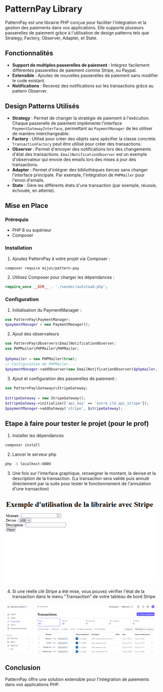 # PatternPay Library

PatternPay est une librairie PHP conçue pour faciliter l'intégration et la gestion des paiements dans vos applications. Elle supporte plusieurs passerelles de paiement grâce à l'utilisation de design patterns tels que Strategy, Factory, Observer, Adapter, et State.

## Fonctionnalités

- **Support de multiples passerelles de paiement** : Intégrez facilement différentes passerelles de paiement comme Stripe, ou Paypal.
- **Extensible** : Ajoutez de nouvelles passerelles de paiement sans modifier le code existant.
- **Notifications** : Recevez des notifications sur les transactions grâce au pattern Observer.

## Design Patterns Utilisés

- **Strategy** : Permet de changer la stratégie de paiement à l'exécution. Chaque passerelle de paiement implémente l'interface `PaymentGatewayInterface`, permettant au `PaymentManager` de les utiliser de manière interchangeable.
- **Factory** : Utilisé pour créer des objets sans spécifier la classe concrète. `TransactionFactory` peut être utilisé pour créer des transactions.
- **Observer** : Permet d'envoyer des notifications lors des changements d'état des transactions. `EmailNotificationObserver` est un exemple d'observateur qui envoie des emails lors des mises à jour des transactions.
- **Adapter** : Permet d'intégrer des bibliothèques tierces sans changer l'interface principale. Par exemple, l'intégration de `PHPMailer` pour l'envoi d'emails.
- **State** : Gère les différents états d'une transaction (par exemple, réussie, échouée, en attente).

## Mise en Place

### Prérequis

- PHP 8 ou supérieur
- Composer

### Installation

1. Ajoutez PatternPay à votre projet via Composer :

```sh
composer require mijos/pattern-pay
```

2. Utilisez Composer pour charger les dépendances :

```php
require_once __DIR__ . './vendor/autoload.php';
```

### Configuration

1. Initialisation du PaymentManager :

```php
use PatternPay\PaymentManager;
$paymentManager = new PaymentManager();
```

2. Ajout des observateurs

```php
use PatternPay\Observers\EmailNotificationObserver;
use PHPMailer\PHPMailer\PHPMailer;

$phpmailer = new PHPMailer(true);
// Configuration de PHPMailer...
$paymentManager->addObserver(new EmailNotificationObserver($phpmailer, 'recipient@example.com'));
```

3. Ajout et configuration des passerelles de paiement :

```php
use PatternPay\Gateways\StripeGateway;

$stripeGateway = new StripeGateway();
$stripeGateway->initialize(['api_key' => 'votre_clé_api_stripe']);
$paymentManager->addGateway('stripe', $stripeGateway);
```

## Etape à faire pour tester le projet (pour le prof)
1. Installer les dépendances 
```sh
composer install
```
2. Lancer le serveur php
```sh
php -S localhost:8000
```
3. Une fois sur l'interface graphique, renseigner le montant, la devise et la description de la transaction. (La transaction sera validé puis annulé directement par la suite pour tester le fonctionnement de l'annulation d'une transaction)

![Interface graphique](interface.png)

4. Si une réelle clé Stripe a été mise, vous pouvez vérifier l'état de la transaction dans le menu "Transaction" de votre tableau de bord Stripe

![Tableau de bord Stripe](stripe.png)

## Conclusion
PatternPay offre une solution  extensible pour l'intégration de paiements dans vos applications PHP.